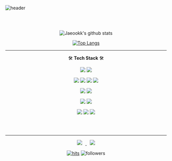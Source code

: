 ![header](https://capsule-render.vercel.app/api?type=waving&color=gradient&height=300&section=header&text=Jaeook%20Jeong&fontSize=80)
<!-- #### <div align=center><h1>👋 Hi, I’m Jaeookk </h1></div> -->

<br/> 

<br/>

<div align=center>

  ![Jaeookk's github stats](https://github-readme-stats.vercel.app/api?username=Jaeookk&show_icons=true&theme=radical)
  
  [![Top Langs](https://github-readme-stats.vercel.app/api/top-langs/?username=Jaeookk&layout=compact&theme=dracula)](https://github.com/metleeha)

  <hr>

  
  🛠 **Tech Stack** 🛠
  
  ![](https://img.shields.io/badge/Deep%20Learnig-4374D9?style=plastic&logoColor=white) ![](https://img.shields.io/badge/Machine%20Learning-1DDB16?style=plastic&logoColor=white)
  <p align="center">
<img src="https://img.shields.io/badge/Python-3776AB?style=flat-square&logo=Python&logoColor=white"/>
<img src="https://img.shields.io/badge/Numpy-013243?style=flat-square&logo=Numpy&logoColor=white"/>
<img src="https://img.shields.io/badge/pandas-150458?style=flat-square&logo=pandas&logoColor=white"/>
<img src="https://img.shields.io/badge/Jupyter-F37626?style=flat-square&logo=Jupyter&logoColor=white"/>
</p>
<p align="center">
<img src="https://img.shields.io/badge/PyTorch-E74A2B?style=flat-square&logo=PyTorch&logoColor=white"/>
<img src="https://img.shields.io/badge/Tensorflow-FF6F00?style=flat-square&logo=Tensorflow&logoColor=white"/>

</p>
<p align="center">
<img src="https://img.shields.io/badge/FastAPI-05988A?style=flat-square&logo=FastAPI&logoColor=white"/>
<img src="https://img.shields.io/badge/Streamlit-FF4B4B?style=flat-square&logo=Streamlit&logoColor=white"/>
</p>
<p align="center">
<img src="https://img.shields.io/badge/Docker-2391E6?style=flat-square&logo=Docker&logoColor=white"/>
<img src="https://img.shields.io/badge/Google%20Cloud-1A73E8?style=flat-square&logo=GoogleCloud&logoColor=white"/>
<img src="https://img.shields.io/badge/Wandb-FFB925?style=flat-square&logo=WeightsandBiases&logoColor=white"/>
</p>
  

  <br/>
  
  <br/>

  
  ---
  
  <a href="https://velog.io/@wodnr0710">
  <img
src="http://img.shields.io/badge/-Tech%20Blog-655ced?style=flat&logo=github&link=https://velog.io/@wodnr0710"
style="height : auto; margin-left : 10px; margin-right : 10px;"/>
</a> 
</a> <a href="mailto:wodnr0710@gmail.com">
  <img
src="https://img.shields.io/badge/Gmail-d14836?style=flat-square&logo=Gmail&logoColor=white&link=mailto:wodnr0710@gmail.com"
style="height : auto; margin-left : 10px; margin-right : 10px;"/>
</a>
  
  [![hits](https://hits.seeyoufarm.com/api/count/incr/badge.svg?url=https%3A%2F%2Fgithub.com%2FJaeookk&count_bg=%237A7A7A&title_bg=%23FFADCC&icon=reverbnation.svg&icon_color=%23FF0000&title=hits&edge_flat=false)](https://hits.seeyoufarm.com)
![followers](https://img.shields.io/github/followers/Jaeookk?style=social)
  


</div>

<!--
**Jaeookk/Jaeookk** is a ✨ _special_ ✨ repository because its `README.md` (this file) appears on your GitHub profile.

Here are some ideas to get you started:

- 🔭 I’m currently working on ...
- 🌱 I’m currently learning ...
- 👯 I’m looking to collaborate on ...
- 🤔 I’m looking for help with ...
- 💬 Ask me about ...
- 📫 How to reach me: ...
- 😄 Pronouns: ...
- ⚡ Fun fact: ...
-->
